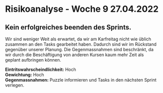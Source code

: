 # Risikoanalyse - Woche 9 27.04.2022

## Kein erfolgreiches beenden des Sprints.  
Wir sind weniger Weit als erwartet, da wir am Karfreitag nicht wie üblich zusammen an den Tasks gearbeitet haben. Dadurch sind wir im Rückstand gegenüber unserer Planung.
Die Gegenmassnahmen sind beschränkt, da wir durch die Beschäftigung von anderen Kursen kaum mehr Zeit als geplant aufbringen können.

**Eintritswahrscheindlichkeit:**  Hoch  
**Gewichtung:** Hoch   
**Gegenmassnahmen:** Puzzle informieren und Tasks in den nächsten Sprint verlegen. 

